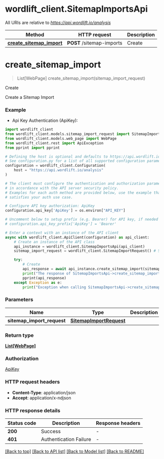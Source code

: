 # wordlift_client.SitemapImportsApi

All URIs are relative to *https://api.wordlift.io/analysis*

Method | HTTP request | Description
------------- | ------------- | -------------
[**create_sitemap_import**](SitemapImportsApi.md#create_sitemap_import) | **POST** /sitemap-imports | Create


# **create_sitemap_import**
> List[WebPage] create_sitemap_import(sitemap_import_request)

Create

Create a Sitemap Import

### Example

* Api Key Authentication (ApiKey):

```python
import wordlift_client
from wordlift_client.models.sitemap_import_request import SitemapImportRequest
from wordlift_client.models.web_page import WebPage
from wordlift_client.rest import ApiException
from pprint import pprint

# Defining the host is optional and defaults to https://api.wordlift.io/analysis
# See configuration.py for a list of all supported configuration parameters.
configuration = wordlift_client.Configuration(
    host = "https://api.wordlift.io/analysis"
)

# The client must configure the authentication and authorization parameters
# in accordance with the API server security policy.
# Examples for each auth method are provided below, use the example that
# satisfies your auth use case.

# Configure API key authorization: ApiKey
configuration.api_key['ApiKey'] = os.environ["API_KEY"]

# Uncomment below to setup prefix (e.g. Bearer) for API key, if needed
# configuration.api_key_prefix['ApiKey'] = 'Bearer'

# Enter a context with an instance of the API client
async with wordlift_client.ApiClient(configuration) as api_client:
    # Create an instance of the API class
    api_instance = wordlift_client.SitemapImportsApi(api_client)
    sitemap_import_request = wordlift_client.SitemapImportRequest() # SitemapImportRequest | 

    try:
        # Create
        api_response = await api_instance.create_sitemap_import(sitemap_import_request)
        print("The response of SitemapImportsApi->create_sitemap_import:\n")
        pprint(api_response)
    except Exception as e:
        print("Exception when calling SitemapImportsApi->create_sitemap_import: %s\n" % e)
```



### Parameters


Name | Type | Description  | Notes
------------- | ------------- | ------------- | -------------
 **sitemap_import_request** | [**SitemapImportRequest**](SitemapImportRequest.md)|  | 

### Return type

[**List[WebPage]**](WebPage.md)

### Authorization

[ApiKey](../README.md#ApiKey)

### HTTP request headers

 - **Content-Type**: application/json
 - **Accept**: application/x-ndjson

### HTTP response details

| Status code | Description | Response headers |
|-------------|-------------|------------------|
**200** | Success |  -  |
**401** | Authentication Failure |  -  |

[[Back to top]](#) [[Back to API list]](../README.md#documentation-for-api-endpoints) [[Back to Model list]](../README.md#documentation-for-models) [[Back to README]](../README.md)

